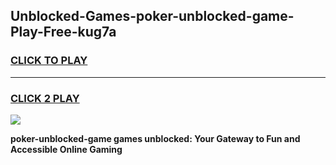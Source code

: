 
## Unblocked-Games-poker-unblocked-game-Play-Free-kug7a
<h3>
<a href="https://premium76.site?title=poker-unblocked-game&ref=21A">CLICK TO PLAY</a></h3>
<hr>

<h3>
<a href="https://premium76.site?title=poker-unblocked-game&ref=21A">CLICK 2 PLAY</a>
  
</h3>

<a href="https://premium76.site?title=poker-unblocked-game&ref=21A"><img src="https://clearcache.store/games.png"></a>


**poker-unblocked-game games unblocked: Your Gateway to Fun and Accessible Online Gaming**
